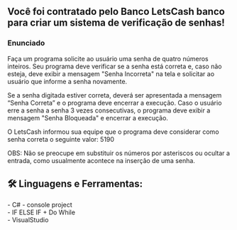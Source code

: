 
<h2> Você foi contratado pelo Banco LetsCash banco para criar um sistema de verificação de senhas! </h2>
<h3> Enunciado </h3>
Faça um programa solicite ao usuário uma senha de quatro números inteiros. Seu programa deve verificar se a senha está correta e, caso não esteja, deve exibir a mensagem "Senha Incorreta" na tela e solicitar ao usuário que informe a senha novamente.

Se a senha digitada estiver correta, deverá ser apresentada a mensagem “Senha Correta” e o programa deve encerrar a execução. Caso o usuário erre a senha a senha 3 vezes consecutivas, o programa deve exibir a mensagem "Senha Bloqueada" e encerrar a execução.

O LetsCash informou sua equipe que o programa deve considerar como senha correta o seguinte valor: 5190

OBS: Não se preocupe em substituir os números por asteriscos ou ocultar a entrada, como usualmente acontece na inserção de uma senha.

<h2> 🛠 Linguagens e Ferramentas:</h2>
- C# - console project <br>
- IF ELSE IF + Do While <br>
- VisualStudio <br>
